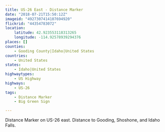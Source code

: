 ```yaml
---
title: US-26 East - Distance Marker
date: "2018-07-21T15:50:12Z"
imageid: "4927307414107694920"
flickrid: "44354783072"
location:
    latitude: 42.923553118313265
    longitude: -114.92578939294376
places: []
counties:
    - Gooding County|Idaho|United States
countries:
    - United States
states:
    - Idaho|United States
highwaytypes:
    - US Highway
highways:
    - US-26
tags:
    - Distance Marker
    - Big Green Sign

---
```

Distance Marker on US-26 east.  Distance to Gooding, Shoshone, and Idaho Falls.